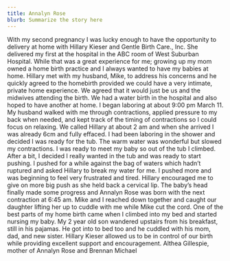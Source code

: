 ```yaml
---
title: Annalyn Rose
blurb: Summarize the story here
---
```


With my second pregnancy I was lucky enough to have the opportunity to delivery at
home with Hillary Kieser and Gentle Birth Care., Inc. She delivered my first at the
hospital in the ABC room of West Suburban Hospital. While that was a great experience
for me; growing up my mom owned a home birth practice and I always wanted to have
my babies at home. Hillary met with my husband, Mike, to address his concerns and he
quickly agreed to the homebirth provided we could have a very intimate, private home
experience. We agreed that it would just be us and the midwives attending the birth. We
had a water birth in the hospital and also hoped to have another at home.
I began laboring at about 9:00 pm March 11. My husband walked with me through
contractions, applied pressure to my back when needed, and kept track of the timing of
contractions so I could focus on relaxing. We called Hillary at about 2 am and when she
arrived I was already 6cm and fully effaced. I had been laboring in the shower and
decided I was ready for the tub. The warm water was wonderful but slowed my
contractions. I was ready to meet my baby so out of the tub I climbed. After a bit, I
decided I really wanted in the tub and was ready to start pushing. I pushed for a while
against the bag of waters which hadn’t ruptured and asked Hillary to break my water for
me. I pushed more and was beginning to feel very frustrated and tired. Hillary
encouraged me to give on more big push as she held back a cervical lip. The baby’s head
finally made some progress and Annalyn Rose was born with the next contraction at 6:45
am. Mike and I reached down together and caught our daughter lifting her up to cuddle
with me while Mike cut the cord.
One of the best parts of my home birth came when I climbed into my bed and started
nursing my baby. My 2 year old son wandered upstairs from his breakfast, still in his
pajamas. He got into to bed too and he cuddled with his mom, dad, and new sister.
Hillary Kieser allowed us to be in control of our birth while providing excellent support
and encouragement.
 Althea Gillespie, mother of
 Annalyn Rose and Brennan Michael